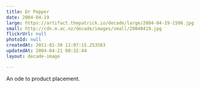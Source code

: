 ```yaml
---
title: Dr Pepper
date: 2004-04-19
large: https://artifact.thepatrick.io/decade/large/2004-04-19-1506.jpg
small: http://cdn.m.ac.nz/decade/images/small/20040419.jpg
flickrUrl: null
photoId: null
createdAt: 2011-01-30 11:07:15.253583
updatedAt: 2004-04-21 00:32:44
layout: decade-image

---
```

An ode to product placement.
